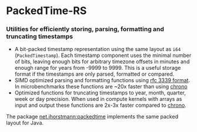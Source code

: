 # PackedTime-RS

### Utilities for efficiently storing, parsing, formatting and truncating timestamps

 - A bit-packed timestamp representation using the same layout as `i64` (`PackedTimestamp`).
   Each timestamp component uses the minimal number of bits, leaving enough bits for
   arbitrary timezone offsets in minutes and enough range for years from -9999 to 9999.
   This is a useful storage format if the timestamps are only parsed, formatted or compared. 
 - SIMD optimized parsing and formatting functions using [rfc 3339 format](https://datatracker.ietf.org/doc/html/rfc3339).
   In microbenchmarks these functions are ~20x faster than using [chrono][chrono]
 - Optimized functions for truncating timestamps to year, month, quarter, week or day precision.
   When used in compute kernels with arrays as input and output these functions are 2x-3x faster compared to [chrono][chrono].



The package [net.jhorstmann:packedtime](https://github.com/jhorstmann/packedtime) implements the same packed layout for Java.


 [chrono]: https://crates.io/crates/chrono